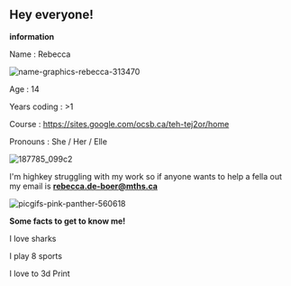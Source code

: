 ## Hey everyone!

**information**

Name : Rebecca

![name-graphics-rebecca-313470](https://github.com/user-attachments/assets/90a62d10-e5b9-495a-b20c-1e09fc34fba2)


Age : 14

Years coding : >1

Course : https://sites.google.com/ocsb.ca/teh-tej2or/home

Pronouns : She / Her / Elle

![187785_099c2](https://github.com/user-attachments/assets/ef83129a-406a-4529-83e4-77efcce63027)


I'm highkey struggling with my work so if anyone wants to help a fella out my email is **rebecca.de-boer@mths.ca**

![picgifs-pink-panther-560618](https://github.com/user-attachments/assets/d29149ed-99fa-4e9c-a165-56e3d23dfdc9)


**Some facts to get to know me!**

I love sharks

I play 8 sports

I love to 3d Print


<!--
**Rebecca-de-Boer/Rebecca-de-Boer** is a ✨ _special_ ✨ repository because its `README.md` (this file) appears on your GitHub profile.

Here are some ideas to get you started:

- 🔭 I’m currently working on ...
- 🌱 I’m currently learning ...
- 👯 I’m looking to collaborate on ...
- 🤔 I’m looking for help with ...
- 💬 Ask me about ...
- 📫 How to reach me: ...
- 😄 Pronouns: ...
- ⚡ Fun fact: ...
-->
